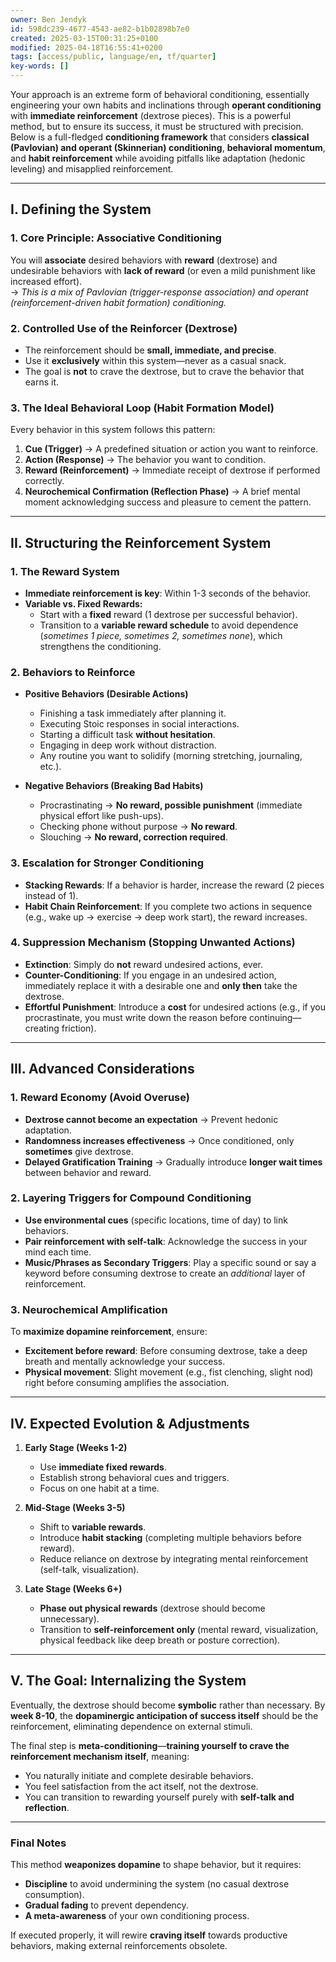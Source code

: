 ```yaml
---
owner: Ben Jendyk
id: 598dc239-4677-4543-ae82-b1b02898b7e0
created: 2025-03-15T00:31:25+0100
modified: 2025-04-18T16:55:41+0200
tags: [access/public, language/en, tf/quarter]
key-words: []
---
```


Your approach is an extreme form of behavioral conditioning, essentially engineering your own habits and inclinations through **operant conditioning** with **immediate reinforcement** (dextrose pieces). This is a powerful method, but to ensure its success, it must be structured with precision. Below is a full-fledged **conditioning framework** that considers **classical (Pavlovian) and operant (Skinnerian) conditioning**, **behavioral momentum**, and **habit reinforcement** while avoiding pitfalls like adaptation (hedonic leveling) and misapplied reinforcement.

---

## **I. Defining the System**
### **1. Core Principle: Associative Conditioning**
You will **associate** desired behaviors with **reward** (dextrose) and undesirable behaviors with **lack of reward** (or even a mild punishment like increased effort).  
→ *This is a mix of Pavlovian (trigger-response association) and operant (reinforcement-driven habit formation) conditioning.*

### **2. Controlled Use of the Reinforcer (Dextrose)**
- The reinforcement should be **small, immediate, and precise**.
- Use it **exclusively** within this system—never as a casual snack.
- The goal is **not** to crave the dextrose, but to crave the behavior that earns it.

### **3. The Ideal Behavioral Loop (Habit Formation Model)**
Every behavior in this system follows this pattern:
1. **Cue (Trigger)** → A predefined situation or action you want to reinforce.
2. **Action (Response)** → The behavior you want to condition.
3. **Reward (Reinforcement)** → Immediate receipt of dextrose if performed correctly.
4. **Neurochemical Confirmation (Reflection Phase)** → A brief mental moment acknowledging success and pleasure to cement the pattern.

---

## **II. Structuring the Reinforcement System**
### **1. The Reward System**
- **Immediate reinforcement is key**: Within 1-3 seconds of the behavior.
- **Variable vs. Fixed Rewards:**
  - Start with a **fixed** reward (1 dextrose per successful behavior).
  - Transition to a **variable reward schedule** to avoid dependence (*sometimes 1 piece, sometimes 2, sometimes none*), which strengthens the conditioning.

### **2. Behaviors to Reinforce**
- **Positive Behaviors (Desirable Actions)**
  - Finishing a task immediately after planning it.
  - Executing Stoic responses in social interactions.
  - Starting a difficult task **without hesitation**.
  - Engaging in deep work without distraction.
  - Any routine you want to solidify (morning stretching, journaling, etc.).

- **Negative Behaviors (Breaking Bad Habits)**
  - Procrastinating → **No reward, possible punishment** (immediate physical effort like push-ups).
  - Checking phone without purpose → **No reward**.
  - Slouching → **No reward, correction required**.

### **3. Escalation for Stronger Conditioning**
- **Stacking Rewards**: If a behavior is harder, increase the reward (2 pieces instead of 1).
- **Habit Chain Reinforcement**: If you complete two actions in sequence (e.g., wake up → exercise → deep work start), the reward increases.

### **4. Suppression Mechanism (Stopping Unwanted Actions)**
- **Extinction**: Simply do **not** reward undesired actions, ever.
- **Counter-Conditioning**: If you engage in an undesired action, immediately replace it with a desirable one and **only then** take the dextrose.
- **Effortful Punishment**: Introduce a **cost** for undesired actions (e.g., if you procrastinate, you must write down the reason before continuing—creating friction).

---

## **III. Advanced Considerations**
### **1. Reward Economy (Avoid Overuse)**
- **Dextrose cannot become an expectation** → Prevent hedonic adaptation.
- **Randomness increases effectiveness** → Once conditioned, only **sometimes** give dextrose.
- **Delayed Gratification Training** → Gradually introduce **longer wait times** between behavior and reward.

### **2. Layering Triggers for Compound Conditioning**
- **Use environmental cues** (specific locations, time of day) to link behaviors.
- **Pair reinforcement with self-talk**: Acknowledge the success in your mind each time.
- **Music/Phrases as Secondary Triggers**: Play a specific sound or say a keyword before consuming dextrose to create an *additional* layer of reinforcement.

### **3. Neurochemical Amplification**
To **maximize dopamine reinforcement**, ensure:
- **Excitement before reward**: Before consuming dextrose, take a deep breath and mentally acknowledge your success.
- **Physical movement**: Slight movement (e.g., fist clenching, slight nod) right before consuming amplifies the association.

---

## **IV. Expected Evolution & Adjustments**
1. **Early Stage (Weeks 1-2)**
   - Use **immediate fixed rewards**.
   - Establish strong behavioral cues and triggers.
   - Focus on one habit at a time.

2. **Mid-Stage (Weeks 3-5)**
   - Shift to **variable rewards**.
   - Introduce **habit stacking** (completing multiple behaviors before reward).
   - Reduce reliance on dextrose by integrating mental reinforcement (self-talk, visualization).

3. **Late Stage (Weeks 6+)**
   - **Phase out physical rewards** (dextrose should become unnecessary).
   - Transition to **self-reinforcement only** (mental reward, visualization, physical feedback like deep breath or posture correction).

---

## **V. The Goal: Internalizing the System**
Eventually, the dextrose should become **symbolic** rather than necessary. By **week 8-10**, the **dopaminergic anticipation of success itself** should be the reinforcement, eliminating dependence on external stimuli.

The final step is **meta-conditioning**—**training yourself to crave the reinforcement mechanism itself**, meaning:
- You naturally initiate and complete desirable behaviors.
- You feel satisfaction from the act itself, not the dextrose.
- You can transition to rewarding yourself purely with **self-talk and reflection**.

---

### **Final Notes**
This method **weaponizes dopamine** to shape behavior, but it requires:
- **Discipline** to avoid undermining the system (no casual dextrose consumption).
- **Gradual fading** to prevent dependency.
- **A meta-awareness** of your own conditioning process.

If executed properly, it will rewire **craving itself** towards productive behaviors, making external reinforcements obsolete.